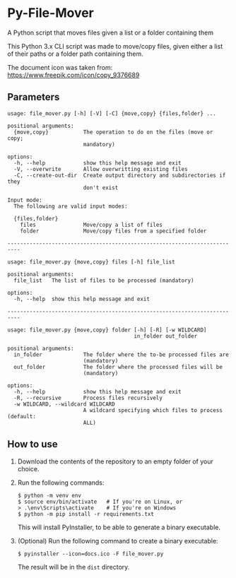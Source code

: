 # Py-File-Mover
A Python script that moves files given a list or a folder containing them

This Python 3.x CLI script was made to move/copy files, given either a list of their paths or a folder path containing them.

The document icon was taken from: https://www.freepik.com/icon/copy_9376689

## Parameters

```
usage: file_mover.py [-h] [-V] [-C] {move,copy} {files,folder} ...

positional arguments:
  {move,copy}           The operation to do on the files (move or copy;
                        mandatory)

options:
  -h, --help            show this help message and exit
  -V, --overwrite       Allow overwritting existing files
  -C, --create-out-dir  Create output directory and subdirectories if they
                        don't exist

Input mode:
  The following are valid input modes:

  {files,folder}
    files               Move/copy a list of files
    folder              Move/copy files from a specified folder

--------------------------------------------------------------------------

usage: file_mover.py {move,copy} files [-h] file_list

positional arguments:
  file_list   The list of files to be processed (mandatory)

options:
  -h, --help  show this help message and exit

--------------------------------------------------------------------------

usage: file_mover.py {move,copy} folder [-h] [-R] [-w WILDCARD]
                                        in_folder out_folder

positional arguments:
  in_folder             The folder where the to-be processed files are
                        (mandatory)
  out_folder            The folder where the processed files will be
                        (mandatory)

options:
  -h, --help            show this help message and exit
  -R, --recursive       Process files recursively
  -w WILDCARD, --wildcard WILDCARD
                        A wildcard specifying which files to process (default:
                        ALL)
```

## How to use

1. Download the contents of the repository to an empty folder of your choice.
2. Run the following commands:

   ```
   $ python -m venv env
   $ source env/bin/activate   # If you're on Linux, or
   > .\env\Scripts\activate    # If you're on Windows
   $ python -m pip install -r requirements.txt
   ```

   This will install PyInstaller, to be able to generate a binary executable.
3. (Optional) Run the following command to create a binary executable:

   ```
   $ pyinstaller --icon=docs.ico -F file_mover.py
   ```

   The result will be in the `dist` directory.

